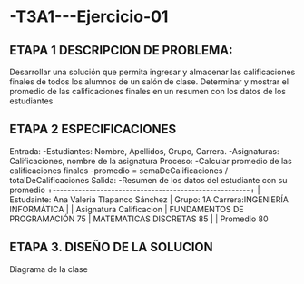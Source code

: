 # -T3A1---Ejercicio-01

## ETAPA 1  DESCRIPCION DE PROBLEMA:
Desarrollar una solución que permita ingresar y almacenar las calificaciones finales de todos los alumnos de un salón de clase. Determinar y mostrar el promedio de las calificaciones finales en un resumen con los datos de los estudiantes

## ETAPA 2 ESPECIFICACIONES
Entrada:
-Estudiantes: Nombre, Apellidos, Grupo, Carrera.
-Asignaturas: Calificaciones, nombre de la asignatura
Proceso:
-Calcular promedio de las calificaciones finales
-promedio = semaDeCalificaciones / totalDeCalificaciones
Salida:
-Resumen de los datos del estudiante con su promedio
+------------------------------------------------------+
| Estudainte: Ana Valeria Tlapanco Sánchez
| Grupo: 1A            Carrera:INGENIERÍA INFORMÁTICA
|
| Asignatura                         Calificacion 
| FUNDAMENTOS DE PROGRAMACIÓN            75
| MATEMATICAS DISCRETAS                  85
|
| Promedio                                80



## ETAPA 3. DISEÑO DE LA SOLUCION
Diagrama de la clase
